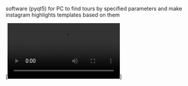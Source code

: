 software (pyqt5) for PC to find tours by specified parameters and make instagram highlights templates based on them

[![Watch the video](PyQT.mp4)]
